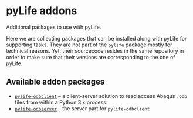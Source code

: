 # pyLife addons

Additional packages to use with pyLife.

Here we are collecting packages that can be installed along with pyLife for
supporting tasks.  They are not part of the `pylife` package mostly for
technical reasons.  Yet, their sourcecode resides in the same repository in
order to make sure that their versions are corresponding to the one of pyLife.

## Available addon packages

* <a href="odbclient">`pylife-odbclient`</a> – a client-server solution to read access Abaqus
  `.odb` files from within a Python 3.x process.
* <a href="odbserver">`pylife-odbserver`</a> – the server part for `pylife-odbclient`
